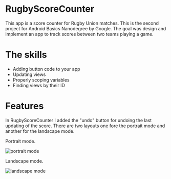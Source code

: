 # RugbyScoreCounter
This app is a score counter for Rugby Union matches. This is the second project for Android Basics Nanodegree by Google. The goal was
design and implement an app to track scores between two teams playing a game.

# The skills

- Adding button code to your app
- Updating views
- Properly scoping variables
- Finding views by their ID

# Features
In RugbyScoreCounter I added the "undo" button for undoing the last updating of the score.
There are two layouts one fore the portrait mode and another for the landscape mode.

Portrait mode.

![portrait mode](https://github.com/Abicetta/ItalianPastaQuiz/blob/master/app/src/main/res/drawable/RugbyScoreCounterPNoBar.png)

Landscape mode.

![landscape mode](https://github.com/Abicetta/ItalianPastaQuiz/blob/master/app/src/main/res/drawable/RugbyScoreCounterLNoBar.png)
